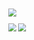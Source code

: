 # <p align="center">
![](https://media.discordapp.net/attachments/1177349204071428146/1206062026586325002/BLQTJiU.gif?ex=65daa3ca&is=65c82eca&hm=4cad264b5e64c313e8f619e53b14125198bd02f906daa83e758f314264535828&=&width=818&height=818)

![](https://media.discordapp.net/attachments/1205857946978750464/1206138902113681408/EO8G39r.png?ex=65daeb63&is=65c87663&hm=5205f963e640d200bfb51efd0fcba2a7d5b87e7b4969b980098df212837233ac&=&format=webp&quality=lossless&width=148&height=84) ![](https://media.discordapp.net/attachments/1205857946978750464/1206140144881508362/ruOdSO4.png?ex=65daec8b&is=65c8778b&hm=82bc58086d2534992d44b3717bab2823d90be0dc646881a5efea12d97a564993&=&format=webp&quality=lossless&width=148&height=84)
